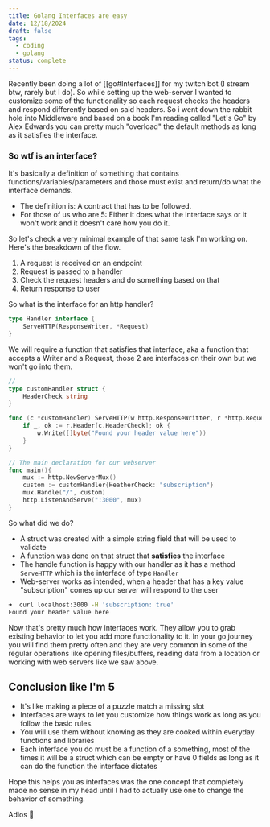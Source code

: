 ```yaml
---
title: Golang Interfaces are easy
date: 12/18/2024
draft: false
tags:
  - coding
  - golang
status: complete
---
```


Recently been doing a lot of [[go#Interfaces]] for my twitch bot (I stream btw, rarely but I do). So while setting up the web-server I wanted to customize some of the functionality so each request checks the headers and respond differently based on said headers. So i went down the rabbit hole into Middleware and based on a book I'm reading called "Let's Go" by Alex Edwards you can pretty much "overload" the default methods as long as it satisfies the interface.
### So wtf is an interface?
It's basically a definition of something that contains functions/variables/parameters and those must exist and return/do what the interface demands. 
- The definition is: A contract that has to be followed.
- For those of us who are 5: Either it does what the interface says or it won't work and it doesn't care how you do it.

So let's check a very minimal example of that same task I'm working on. Here's the breakdown of the flow.

1. A request is received on an endpoint
2. Request is passed to a handler
3. Check the request headers and do something based on that
4. Return response to user

So what is the interface for an http handler?
```go
type Handler interface {
	ServeHTTP(ResponseWriter, *Request)
}
```

We will require a function that satisfies that interface, aka a function that accepts a Writer and a Request,  those 2 are interfaces on their own but we won't go into them. 

```go
// 
type customHandler struct {
	HeaderCheck string	
}

func (c *customHandler) ServeHTTP(w http.ResponseWritter, r *http.Request) {
	if _, ok := r.Header[c.HeaderCheck]; ok {
		w.Write([]byte("Found your header value here"))
	}
}

// The main declaration for our webserver
func main(){
	mux := http.NewServerMux()
	custom := customHandler{HeatherCheck: "subscription"}
	mux.Handle("/", custom)
	http.ListenAndServe(":3000", mux)
}
```

So what did we do?
- A struct was created with a simple string field that will be used to validate
- A function was done on that struct that __satisfies__ the interface
- The handle function is happy with our handler as it has a method `ServeHTTP` which is the interface of type `Handler`
- Web-server works as intended, when a header that has a key value "subscription" comes up our server will respond to the user

```bash
➜  curl localhost:3000 -H 'subscription: true'
Found your header value here
```

Now that's pretty much how interfaces work. They allow you to grab existing behavior to let you add more functionality to it.
In your go journey you will find them pretty often and they are very common in some of the regular operations like opening files/buffers, reading data from a location or working with web servers like we saw above.

## Conclusion like I'm 5
- It's like making a piece of a puzzle match a missing slot
- Interfaces are ways to let you customize how things work as long as you follow the basic rules.
- You will use them without knowing as they are cooked within everyday functions and libraries
- Each interface you do must be a function of a something, most of the times it will be a struct which can be empty or have 0 fields as long as it can do the function the interface dictates

Hope this helps you as interfaces was the one concept that completely made no sense in my head until I had to actually use one to change the behavior of something.

Adios 👋